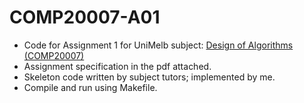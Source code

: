 # COMP20007-A01
- Code for Assignment 1 for UniMelb subject: [Design of Algorithms (COMP20007)](https://handbook.unimelb.edu.au/subjects/comp20007)
- Assignment specification in the pdf attached.
- Skeleton code written by subject tutors; implemented by me.
- Compile and run using Makefile.


